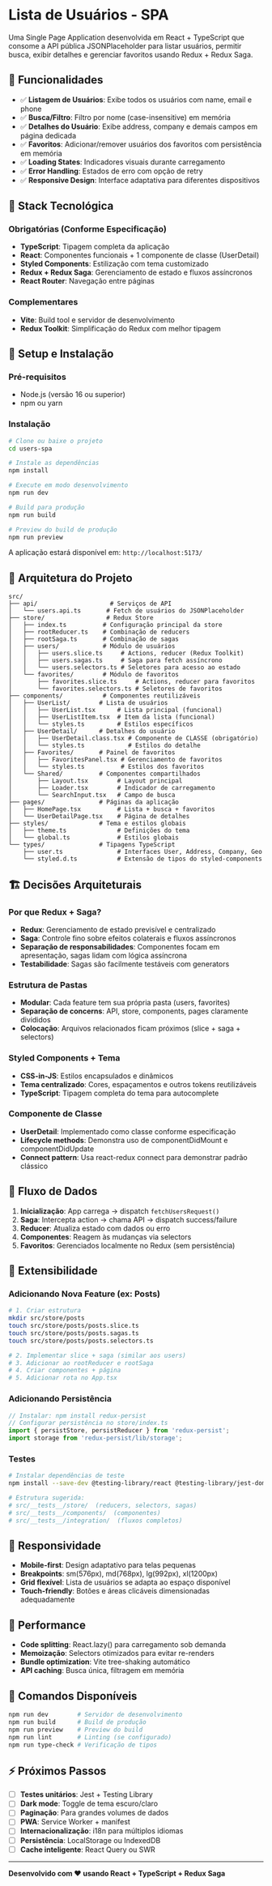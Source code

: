 # Lista de Usuários - SPA

Uma Single Page Application desenvolvida em React + TypeScript que consome a API pública JSONPlaceholder para listar usuários, permitir busca, exibir detalhes e gerenciar favoritos usando Redux + Redux Saga.

## 🎯 Funcionalidades

- ✅ **Listagem de Usuários**: Exibe todos os usuários com name, email e phone
- ✅ **Busca/Filtro**: Filtro por nome (case-insensitive) em memória
- ✅ **Detalhes do Usuário**: Exibe address, company e demais campos em página dedicada
- ✅ **Favoritos**: Adicionar/remover usuários dos favoritos com persistência em memória
- ✅ **Loading States**: Indicadores visuais durante carregamento
- ✅ **Error Handling**: Estados de erro com opção de retry
- ✅ **Responsive Design**: Interface adaptativa para diferentes dispositivos

## 🧱 Stack Tecnológica

### Obrigatórias (Conforme Especificação)
- **TypeScript**: Tipagem completa da aplicação
- **React**: Componentes funcionais + 1 componente de classe (UserDetail)
- **Styled Components**: Estilização com tema customizado
- **Redux + Redux Saga**: Gerenciamento de estado e fluxos assíncronos
- **React Router**: Navegação entre páginas

### Complementares
- **Vite**: Build tool e servidor de desenvolvimento
- **Redux Toolkit**: Simplificação do Redux com melhor tipagem

## 🚀 Setup e Instalação

### Pré-requisitos
- Node.js (versão 16 ou superior)
- npm ou yarn

### Instalação
```bash
# Clone ou baixe o projeto
cd users-spa

# Instale as dependências
npm install

# Execute em modo desenvolvimento
npm run dev

# Build para produção
npm run build

# Preview do build de produção
npm run preview
```

A aplicação estará disponível em: `http://localhost:5173/`

## 📁 Arquitetura do Projeto

```
src/
├── api/                    # Serviços de API
│   └── users.api.ts       # Fetch de usuários do JSONPlaceholder
├── store/                 # Redux Store
│   ├── index.ts          # Configuração principal da store
│   ├── rootReducer.ts    # Combinação de reducers
│   ├── rootSaga.ts       # Combinação de sagas
│   ├── users/            # Módulo de usuários
│   │   ├── users.slice.ts     # Actions, reducer (Redux Toolkit)
│   │   ├── users.sagas.ts     # Saga para fetch assíncrono
│   │   └── users.selectors.ts # Seletores para acesso ao estado
│   └── favorites/        # Módulo de favoritos
│       ├── favorites.slice.ts     # Actions, reducer para favoritos
│       └── favorites.selectors.ts # Seletores de favoritos
├── components/           # Componentes reutilizáveis
│   ├── UserList/        # Lista de usuários
│   │   ├── UserList.tsx      # Lista principal (funcional)
│   │   ├── UserListItem.tsx  # Item da lista (funcional)
│   │   └── styles.ts         # Estilos específicos
│   ├── UserDetail/      # Detalhes do usuário
│   │   ├── UserDetail.class.tsx # Componente de CLASSE (obrigatório)
│   │   └── styles.ts            # Estilos do detalhe
│   ├── Favorites/       # Painel de favoritos
│   │   ├── FavoritesPanel.tsx # Gerenciamento de favoritos
│   │   └── styles.ts          # Estilos dos favoritos
│   └── Shared/          # Componentes compartilhados
│       ├── Layout.tsx        # Layout principal
│       ├── Loader.tsx        # Indicador de carregamento
│       └── SearchInput.tsx   # Campo de busca
├── pages/               # Páginas da aplicação
│   ├── HomePage.tsx          # Lista + busca + favoritos
│   └── UserDetailPage.tsx    # Página de detalhes
├── styles/              # Tema e estilos globais
│   ├── theme.ts              # Definições do tema
│   └── global.ts             # Estilos globais
└── types/               # Tipagens TypeScript
    ├── user.ts               # Interfaces User, Address, Company, Geo
    └── styled.d.ts           # Extensão de tipos do styled-components
```

## 🏗️ Decisões Arquiteturais

### Por que Redux + Saga?
- **Redux**: Gerenciamento de estado previsível e centralizado
- **Saga**: Controle fino sobre efeitos colaterais e fluxos assíncronos
- **Separação de responsabilidades**: Componentes focam em apresentação, sagas lidam com lógica assíncrona
- **Testabilidade**: Sagas são facilmente testáveis com generators

### Estrutura de Pastas
- **Modular**: Cada feature tem sua própria pasta (users, favorites)
- **Separação de concerns**: API, store, components, pages claramente divididos
- **Colocação**: Arquivos relacionados ficam próximos (slice + saga + selectors)

### Styled Components + Tema
- **CSS-in-JS**: Estilos encapsulados e dinâmicos
- **Tema centralizado**: Cores, espaçamentos e outros tokens reutilizáveis
- **TypeScript**: Tipagem completa do tema para autocomplete

### Componente de Classe
- **UserDetail**: Implementado como classe conforme especificação
- **Lifecycle methods**: Demonstra uso de componentDidMount e componentDidUpdate
- **Connect pattern**: Usa react-redux connect para demonstrar padrão clássico

## 🔄 Fluxo de Dados

1. **Inicialização**: App carrega → dispatch `fetchUsersRequest()`
2. **Saga**: Intercepta action → chama API → dispatch success/failure
3. **Reducer**: Atualiza estado com dados ou erro
4. **Componentes**: Reagem às mudanças via selectors
5. **Favoritos**: Gerenciados localmente no Redux (sem persistência)

## 🎨 Extensibilidade

### Adicionando Nova Feature (ex: Posts)
```bash
# 1. Criar estrutura
mkdir src/store/posts
touch src/store/posts/posts.slice.ts
touch src/store/posts/posts.sagas.ts
touch src/store/posts/posts.selectors.ts

# 2. Implementar slice + saga (similar aos users)
# 3. Adicionar ao rootReducer e rootSaga
# 4. Criar componentes + página
# 5. Adicionar rota no App.tsx
```

### Adicionando Persistência
```typescript
// Instalar: npm install redux-persist
// Configurar persistência no store/index.ts
import { persistStore, persistReducer } from 'redux-persist';
import storage from 'redux-persist/lib/storage';
```

### Testes
```bash
# Instalar dependências de teste
npm install --save-dev @testing-library/react @testing-library/jest-dom vitest

# Estrutura sugerida:
# src/__tests__/store/  (reducers, selectors, sagas)
# src/__tests__/components/  (componentes)
# src/__tests__/integration/  (fluxos completos)
```

## 📱 Responsividade

- **Mobile-first**: Design adaptativo para telas pequenas
- **Breakpoints**: sm(576px), md(768px), lg(992px), xl(1200px)
- **Grid flexível**: Lista de usuários se adapta ao espaço disponível
- **Touch-friendly**: Botões e áreas clicáveis dimensionadas adequadamente

## 🚀 Performance

- **Code splitting**: React.lazy() para carregamento sob demanda
- **Memoização**: Selectors otimizados para evitar re-renders
- **Bundle optimization**: Vite tree-shaking automático
- **API caching**: Busca única, filtragem em memória

## 🔧 Comandos Disponíveis

```bash
npm run dev        # Servidor de desenvolvimento
npm run build      # Build de produção
npm run preview    # Preview do build
npm run lint       # Linting (se configurado)
npm run type-check # Verificação de tipos
```

## ⚡ Próximos Passos

- [ ] **Testes unitários**: Jest + Testing Library
- [ ] **Dark mode**: Toggle de tema escuro/claro
- [ ] **Paginação**: Para grandes volumes de dados
- [ ] **PWA**: Service Worker + manifest
- [ ] **Internacionalização**: i18n para múltiplos idiomas
- [ ] **Persistência**: LocalStorage ou IndexedDB
- [ ] **Cache inteligente**: React Query ou SWR

---

**Desenvolvido com ❤️ usando React + TypeScript + Redux Saga**